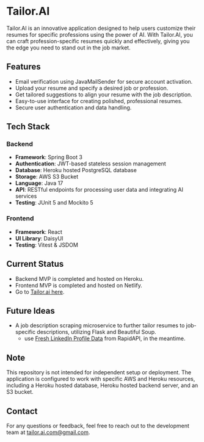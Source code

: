# Tailor.AI

Tailor.AI is an innovative application designed to help users customize their resumes for specific professions using the power of AI. With Tailor.AI, you can craft profession-specific resumes quickly and effectively, giving you the edge you need to stand out in the job market.

## Features

- Email verification using JavaMailSender for secure account activation.
- Upload your resume and specify a desired job or profession.
- Get tailored suggestions to align your resume with the job description.
- Easy-to-use interface for creating polished, professional resumes.
- Secure user authentication and data handling.

## Tech Stack

### Backend

- **Framework**: Spring Boot 3
- **Authentication**: JWT-based stateless session management
- **Database**: Heroku hosted PostgreSQL database
- **Storage**: AWS S3 Bucket
- **Language**: Java 17
- **API**: RESTful endpoints for processing user data and integrating AI services
- **Testing**: JUnit 5 and Mockito 5

### Frontend

- **Framework**: React
- **UI Library**: DaisyUI
- **Testing**: Vitest & JSDOM

## Current Status

- Backend MVP is completed and hosted on Heroku.
- Frontend MVP is completed and hosted on Netlify.
- Go to [Tailor.ai here](https://tailor-ai.netlify.app/).

## Future Ideas

- A job description scraping microservice to further tailor resumes to job-specific descriptions, utilizing Flask and Beautiful Soup.
  - use [Fresh LinkedIn Profile Data](https://rapidapi.com/freshdata-freshdata-default/api/fresh-linkedin-profile-data) from RapidAPI, in the meantime. 

## Note

This repository is not intended for independent setup or deployment. The application is configured to work with specific AWS and Heroku resources, including a Heroku hosted database, Heroku hosted backend server, and an S3 bucket.

## Contact

For any questions or feedback, feel free to reach out to the development team at [tailor.ai.com@gmail.com](mailto\:tailor.ai.com@gmail.com).



